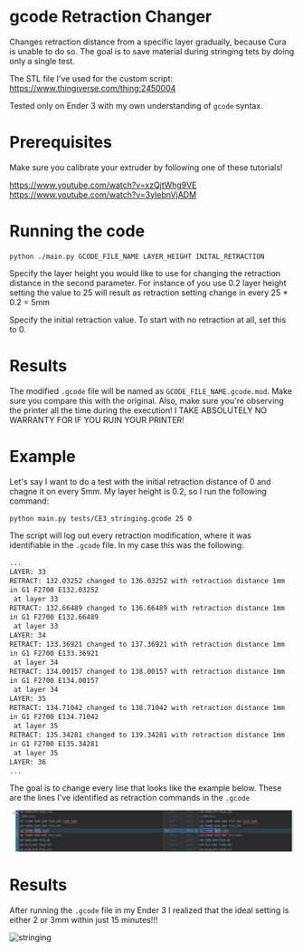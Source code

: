 # gcode Retraction Changer
Changes retraction distance from a specific layer gradually, because Cura is unable to do so.
The goal is to save material during stringing tets by doing only a single test.

The STL file I've used for the custom script:
https://www.thingiverse.com/thing:2450004

Tested only on Ender 3 with my own understanding of `gcode` syntax.

# Prerequisites
Make sure you calibrate your extruder by following one of these tutorials!

https://www.youtube.com/watch?v=xzQjtWhg9VE
https://www.youtube.com/watch?v=3yIebnVjADM

# Running the code
```shell script
python ./main.py GCODE_FILE_NAME LAYER_HEIGHT INITAL_RETRACTION
```

Specify the layer height you would like to use for changing the retraction distance in the second parameter.
For instance of you use 0.2 layer height setting the value to 25 will result as retraction setting change in every 25 * 0.2 = 5mm

Specify the initial retraction value. To start with no retraction at all, set this to 0.

# Results
The modified `.gcode` file will be named as `GCODE_FILE_NAME.gcode.mod`. Make sure you compare this with the original.
Also, make sure you're observing the printer all the time during the execution!
I TAKE ABSOLUTELY NO WARRANTY FOR IF YOU RUIN YOUR PRINTER!

# Example
Let's say I want to do a test with the initial retraction distance of 0 and chagne it on every 5mm.
My layer height is 0.2, so I run the following command:
```shell script
python main.py tests/CE3_stringing.gcode 25 0
```

The script will log out every retraction modification, where it was identifiable in the `.gcode` file.
In my case this was the following:

```shell script
...
LAYER: 33
RETRACT: 132.03252 changed to 136.03252 with retraction distance 1mm in G1 F2700 E132.03252
 at layer 33
RETRACT: 132.66489 changed to 136.66489 with retraction distance 1mm in G1 F2700 E132.66489
 at layer 33
LAYER: 34
RETRACT: 133.36921 changed to 137.36921 with retraction distance 1mm in G1 F2700 E133.36921
 at layer 34
RETRACT: 134.00157 changed to 138.00157 with retraction distance 1mm in G1 F2700 E134.00157
 at layer 34
LAYER: 35
RETRACT: 134.71042 changed to 138.71042 with retraction distance 1mm in G1 F2700 E134.71042
 at layer 35
RETRACT: 135.34281 changed to 139.34281 with retraction distance 1mm in G1 F2700 E135.34281
 at layer 35
LAYER: 36
...
```

The goal is to change every line that looks like the example below.
These are the lines I've identified as retraction commands in the `.gcode`

![retraction_diff](images/retraction_change.png)

# Results
After running the `.gcode` file in my Ender 3 I realized that the ideal setting is either 2 or 3mm within just 15 minutes!!!

![stringing](images/IMG_20200729_165354.jpg)

